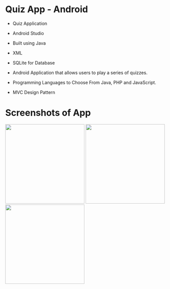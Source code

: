 # Quiz App - Android
- Quiz Application
- Android Studio

- Built using Java 
- XML
- SQLite for Database
- Android Application that allows users to play a series of quizzes.
- Programming Languages to Choose From Java, PHP and JavaScript.
- MVC Design Pattern

# Screenshots of App
<img src="screenshots/image1.jpeg" width=250> <img src="screenshots/image2.jpeg" width=250> <img src="screenshots/image3.jpeg" width=250>
